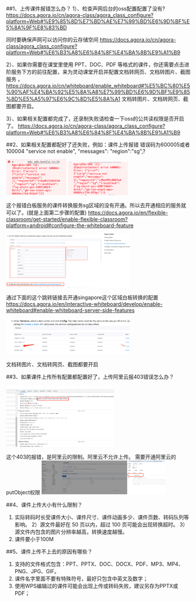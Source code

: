 ##1、上传课件报错怎么办？
1）、检查声网后台的oss配置配置了没有?
https://docs.agora.io/cn/agora-class/agora_class_configure?platform=Web#%E9%85%8D%E7%BD%AE%E7%99%BD%E6%9D%BF%E5%8A%9F%E8%83%BD

同时要确保声网可以访问你的云存储空间
https://docs.agora.io/cn/agora-class/agora_class_configure?platform=Web#%E6%B3%A8%E6%84%8F%E4%BA%8B%E9%A1%B9

2）、如果你需要在课堂里使用 PPT、DOC、PDF 等格式的课件，你还需要点击进阶服务下方的前往配置，来为灵动课堂开启并配置文档转网页、文档转图片、截图服务
。https://docs.agora.io/cn/whiteboard/enable_whiteboard#%E5%BC%80%E5%90%AF%E4%BA%92%E5%8A%A8%E7%99%BD%E6%9D%BF%E9%85%8D%E5%A5%97%E6%9C%8D%E5%8A%A1
文档转图片、文档转网页、截图都要开启。

3）、如果相关配置都完成了，还录制失败请检查一下oss的公共读权限是否开启了。
https://docs.agora.io/cn/agora-class/agora_class_configure?platform=Web#%E6%B3%A8%E6%84%8F%E4%BA%8B%E9%A1%B9


 ##2、如果相关配置都配好了还失败，例如：课件上传报错 错误码为600005或者100004
 "service not enable", "messages": "region":"sg",?

<img src="./images/upload_file_error_100004.png" style="zoom: 33%;" />
<img src="./images/upload_file_error_600005.png" style="zoom: 33%;" />

这个报错白板服务的课件转换服务sg区域的没有开通。所以去开通相应的服务就可以了。(就是上面第二步骤的配置)
https://docs.agora.io/en/flexible-classroom/get-started/enable-flexible-classroom?platform=android#configure-the-whiteboard-feature

<img src="./images/config_whiteboard_oss.png" style="zoom: 33%;" />

通过下面的这个跳转链接去开通singapore这个区域白板转换的配置
https://docs.agora.io/en/interactive-whiteboard/develop/enable-whiteboard#enable-whiteboard-server-side-features

<img src="./images/config_whiteborad_file_trans.png" style="zoom: 33%;" />

文档转图片、文档转网页、截图都要开启

##3、如果课件上传所有配置都配置好了，上传阿里云报403错误怎么办？

<img src="./images/aliyun_oss_403_error.png" style="zoom: 33%;" />

这个403的报错，是阿里云的限制。阿里云不允许上传。
需要开通阿里云的putObject权限
<img src="./images/aliyun_oss_pullobject.png" style="zoom: 33%;" />

##4、课件上传大小有什么限制？
1) 实际转码时长受课件大小、课件尺寸、课件动画多少、课件页数、转码队列等影响。
2）源文件最好在 50 页以内，超过 100 页可能会出现转换超时。
3）源文件内包含的图片分辨率越高，转换速度越慢。
4) 课件要小于100M

##5、课件上传不上去的原因有哪些？
1) 支持的文件格式包含：PPT、PPTX、DOC、DOCX、PDF、MP3、MP4、PNG、JPG、GIF。
2)  课件名字里面不要有特殊符号，最好只包含中英文及数字；
3)  使用WPS编辑过的课件可能会出现上传或转码失败，建议另存为PPTX或PDF；
